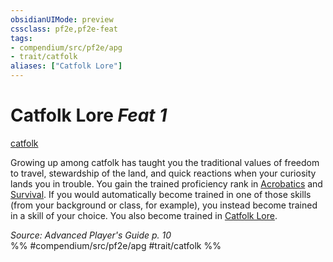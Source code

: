 ```yaml
---
obsidianUIMode: preview
cssclass: pf2e,pf2e-feat
tags:
- compendium/src/pf2e/apg
- trait/catfolk
aliases: ["Catfolk Lore"]
---
```

# Catfolk Lore  *Feat 1*  
[catfolk](/rules/traits/catfolk-b1.md)  


Growing up among catfolk has taught you the traditional values of freedom to travel, stewardship of the land, and quick reactions when your curiosity lands you in trouble. You gain the trained proficiency rank in [Acrobatics](/compendium/skills.md#Acrobatics) and [Survival](/compendium/skills.md#Survival). If you would automatically become trained in one of those skills (from your background or class, for example), you instead become trained in a skill of your choice. You also become trained in [Catfolk Lore](/compendium/skills.md#Lore).

*Source: Advanced Player's Guide p. 10*  
%% #compendium/src/pf2e/apg #trait/catfolk %%